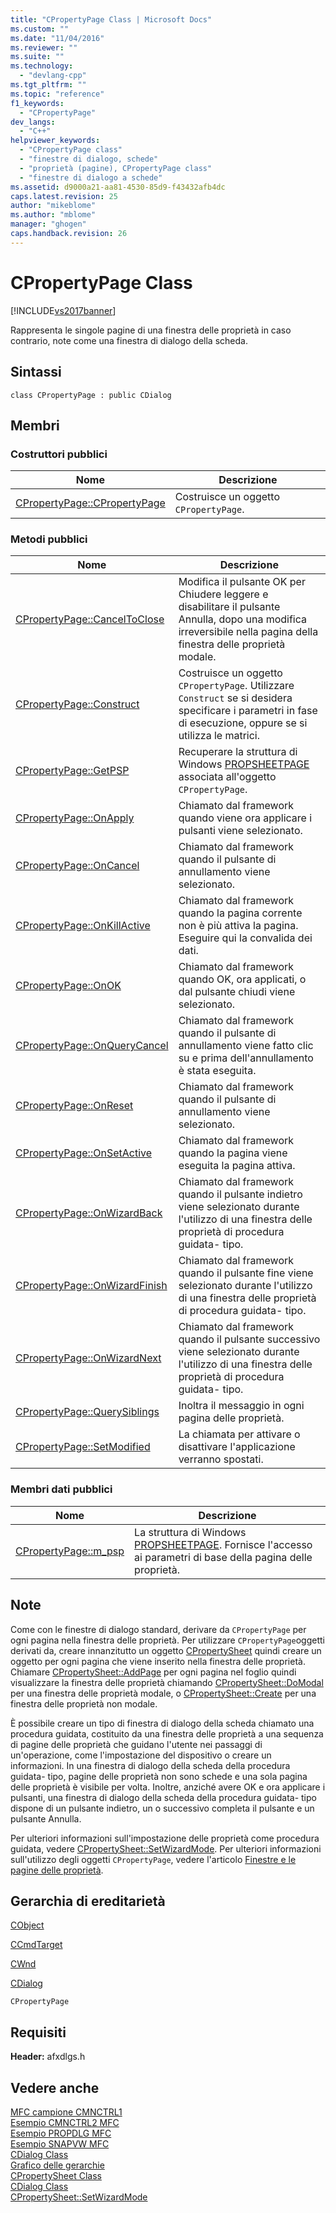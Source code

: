 ```yaml
---
title: "CPropertyPage Class | Microsoft Docs"
ms.custom: ""
ms.date: "11/04/2016"
ms.reviewer: ""
ms.suite: ""
ms.technology: 
  - "devlang-cpp"
ms.tgt_pltfrm: ""
ms.topic: "reference"
f1_keywords: 
  - "CPropertyPage"
dev_langs: 
  - "C++"
helpviewer_keywords: 
  - "CPropertyPage class"
  - "finestre di dialogo, schede"
  - "proprietà (pagine), CPropertyPage class"
  - "finestre di dialogo a schede"
ms.assetid: d9000a21-aa81-4530-85d9-f43432afb4dc
caps.latest.revision: 25
author: "mikeblome"
ms.author: "mblome"
manager: "ghogen"
caps.handback.revision: 26
---
```

# CPropertyPage Class
[!INCLUDE[vs2017banner](../../assembler/inline/includes/vs2017banner.md)]

Rappresenta le singole pagine di una finestra delle proprietà in caso contrario, note come una finestra di dialogo della scheda.  
  
## Sintassi  
  
```  
class CPropertyPage : public CDialog  
```  
  
## Membri  
  
### Costruttori pubblici  
  
|Nome|Descrizione|  
|----------|-----------------|  
|[CPropertyPage::CPropertyPage](../Topic/CPropertyPage::CPropertyPage.md)|Costruisce un oggetto `CPropertyPage`.|  
  
### Metodi pubblici  
  
|Nome|Descrizione|  
|----------|-----------------|  
|[CPropertyPage::CancelToClose](../Topic/CPropertyPage::CancelToClose.md)|Modifica il pulsante OK per Chiudere leggere e disabilitare il pulsante Annulla, dopo una modifica irreversibile nella pagina della finestra delle proprietà modale.|  
|[CPropertyPage::Construct](../Topic/CPropertyPage::Construct.md)|Costruisce un oggetto `CPropertyPage`.  Utilizzare `Construct` se si desidera specificare i parametri in fase di esecuzione, oppure se si utilizza le matrici.|  
|[CPropertyPage::GetPSP](../Topic/CPropertyPage::GetPSP.md)|Recuperare la struttura di Windows [PROPSHEETPAGE](http://msdn.microsoft.com/library/windows/desktop/bb774548) associata all'oggetto `CPropertyPage`.|  
|[CPropertyPage::OnApply](../Topic/CPropertyPage::OnApply.md)|Chiamato dal framework quando viene ora applicare i pulsanti viene selezionato.|  
|[CPropertyPage::OnCancel](../Topic/CPropertyPage::OnCancel.md)|Chiamato dal framework quando il pulsante di annullamento viene selezionato.|  
|[CPropertyPage::OnKillActive](../Topic/CPropertyPage::OnKillActive.md)|Chiamato dal framework quando la pagina corrente non è più attiva la pagina.  Eseguire qui la convalida dei dati.|  
|[CPropertyPage::OnOK](../Topic/CPropertyPage::OnOK.md)|Chiamato dal framework quando OK, ora applicati, o dal pulsante chiudi viene selezionato.|  
|[CPropertyPage::OnQueryCancel](../Topic/CPropertyPage::OnQueryCancel.md)|Chiamato dal framework quando il pulsante di annullamento viene fatto clic su e prima dell'annullamento è stata eseguita.|  
|[CPropertyPage::OnReset](../Topic/CPropertyPage::OnReset.md)|Chiamato dal framework quando il pulsante di annullamento viene selezionato.|  
|[CPropertyPage::OnSetActive](../Topic/CPropertyPage::OnSetActive.md)|Chiamato dal framework quando la pagina viene eseguita la pagina attiva.|  
|[CPropertyPage::OnWizardBack](../Topic/CPropertyPage::OnWizardBack.md)|Chiamato dal framework quando il pulsante indietro viene selezionato durante l'utilizzo di una finestra delle proprietà di procedura guidata\- tipo.|  
|[CPropertyPage::OnWizardFinish](../Topic/CPropertyPage::OnWizardFinish.md)|Chiamato dal framework quando il pulsante fine viene selezionato durante l'utilizzo di una finestra delle proprietà di procedura guidata\- tipo.|  
|[CPropertyPage::OnWizardNext](../Topic/CPropertyPage::OnWizardNext.md)|Chiamato dal framework quando il pulsante successivo viene selezionato durante l'utilizzo di una finestra delle proprietà di procedura guidata\- tipo.|  
|[CPropertyPage::QuerySiblings](../Topic/CPropertyPage::QuerySiblings.md)|Inoltra il messaggio in ogni pagina delle proprietà.|  
|[CPropertyPage::SetModified](../Topic/CPropertyPage::SetModified.md)|La chiamata per attivare o disattivare l'applicazione verranno spostati.|  
  
### Membri dati pubblici  
  
|Nome|Descrizione|  
|----------|-----------------|  
|[CPropertyPage::m\_psp](../Topic/CPropertyPage::m_psp.md)|La struttura di Windows [PROPSHEETPAGE](http://msdn.microsoft.com/library/windows/desktop/bb774548).  Fornisce l'accesso ai parametri di base della pagina delle proprietà.|  
  
## Note  
 Come con le finestre di dialogo standard, derivare da `CPropertyPage` per ogni pagina nella finestra delle proprietà.  Per utilizzare `CPropertyPage`oggetti derivati da, creare innanzitutto un oggetto [CPropertySheet](../../mfc/reference/cpropertysheet-class.md) quindi creare un oggetto per ogni pagina che viene inserito nella finestra delle proprietà.  Chiamare [CPropertySheet::AddPage](../Topic/CPropertySheet::AddPage.md) per ogni pagina nel foglio quindi visualizzare la finestra delle proprietà chiamando [CPropertySheet::DoModal](../Topic/CPropertySheet::DoModal.md) per una finestra delle proprietà modale, o [CPropertySheet::Create](../Topic/CPropertySheet::Create.md) per una finestra delle proprietà non modale.  
  
 È possibile creare un tipo di finestra di dialogo della scheda chiamato una procedura guidata, costituito da una finestra delle proprietà a una sequenza di pagine delle proprietà che guidano l'utente nei passaggi di un'operazione, come l'impostazione del dispositivo o creare un informazioni.  In una finestra di dialogo della scheda della procedura guidata\- tipo, pagine delle proprietà non sono schede e una sola pagina delle proprietà è visibile per volta.  Inoltre, anziché avere OK e ora applicare i pulsanti, una finestra di dialogo della scheda della procedura guidata\- tipo dispone di un pulsante indietro, un o successivo completa il pulsante e un pulsante Annulla.  
  
 Per ulteriori informazioni sull'impostazione delle proprietà come procedura guidata, vedere [CPropertySheet::SetWizardMode](../Topic/CPropertySheet::SetWizardMode.md).  Per ulteriori informazioni sull'utilizzo degli oggetti `CPropertyPage`, vedere l'articolo [Finestre e le pagine delle proprietà](../../mfc/property-sheets-and-property-pages-in-mfc.md).  
  
## Gerarchia di ereditarietà  
 [CObject](../../mfc/reference/cobject-class.md)  
  
 [CCmdTarget](../../mfc/reference/ccmdtarget-class.md)  
  
 [CWnd](../../mfc/reference/cwnd-class.md)  
  
 [CDialog](../../mfc/reference/cdialog-class.md)  
  
 `CPropertyPage`  
  
## Requisiti  
 **Header:** afxdlgs.h  
  
## Vedere anche  
 [MFC campione CMNCTRL1](../../top/visual-cpp-samples.md)   
 [Esempio CMNCTRL2 MFC](../../top/visual-cpp-samples.md)   
 [Esempio PROPDLG MFC](../../top/visual-cpp-samples.md)   
 [Esempio SNAPVW MFC](../../top/visual-cpp-samples.md)   
 [CDialog Class](../../mfc/reference/cdialog-class.md)   
 [Grafico delle gerarchie](../../mfc/hierarchy-chart.md)   
 [CPropertySheet Class](../../mfc/reference/cpropertysheet-class.md)   
 [CDialog Class](../../mfc/reference/cdialog-class.md)   
 [CPropertySheet::SetWizardMode](../Topic/CPropertySheet::SetWizardMode.md)